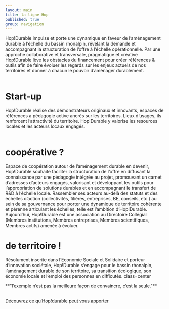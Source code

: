 ```yaml
---
layout: main
title: la ligne Hop
published: true
group: navigation
---
```


Hop!Durable impulse et porte une dynamique en faveur de l’aménagement durable à l’échelle du bassin rhonalpin, révélant la demande et accompagnant la structuration de l’offre à l’échelle opérationnelle. Par une approche collaborative et transversale, pragmatique et créative Hop!Durable lève les obstacles du financement pour créer références & outils afin de faire évoluer les regards sur les enjeux actuels de nos territoires et donner à chacun le pouvoir d’aménager durablement.  
<br>

# Start-up  
Hop!Durable réalise des démonstrateurs originaux et innovants, espaces de références à pédagogie active ancrés sur les territoires. Lieux d’usages, ils renforcent l’attractivité du territoire. Hop!Durable y valorise les resources locales et les acteurs locaux engagés.  
<br>
# coopérative ?  
Espace de coopération autour de l’aménagement durable en devenir,  Hop!Durable souhaite faciliter la structuration de l’offre en diffusant la connaissance par une pédagogie intégrée au projet, promouvant un carnet d’adresses d’acteurs engagés, valorisant et développant les outils pour l’appropriation de solutions durables et en accompagnant le transfert de R&D à l’échelle locale. Rassembler ses acteurs au-delà des statuts et des échelles d’action (collectivités, filières, entreprises, BE, conseils, etc.) au sein de sa gouvernance pour porter une dynamique de territoire cohérente et pérenne articulant les échelles, telle est l’ambition d’Hop!Durable. Aujourd’hui, Hop!Durable est une association au Directoire Collégial (Membres institutions, Membres entreprises, Membres scientifiques, Membres actifs) amenée à évoluer.
<br>
# de territoire !  
Résolument inscrite dans l’Economie Sociale et Solidaire et porteur d’innovation sociétale, Hop!Durable s’engage pour le bassin rhonalpin, l’aménagement durable de son territoire, sa transition écologique, son économie locale et l’emploi des personnes en difficutés. 
class=center
<p class="center">
**"l’exemple n’est pas la meilleure façon de convaincre, c’est la seule."**
</p>
<br>
  <a href="concept-hop-durable.html" class="button">Découvrez ce qu‘Hop!durable peut vous apporter</a>
  

</div>
</section>



